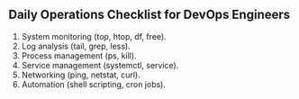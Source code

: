 ## Daily Operations Checklist for DevOps Engineers

 1) System monitoring (top, htop, df, free).
 2) Log analysis (tail, grep, less).
 3) Process management (ps, kill).
 4) Service management (systemctl, service).
 5) Networking (ping, netstat, curl).
 6) Automation (shell scripting, cron jobs).